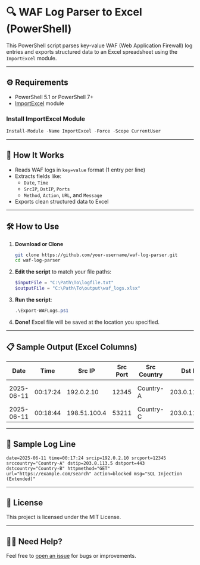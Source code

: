 
# 🔍 WAF Log Parser to Excel (PowerShell)

This PowerShell script parses key-value WAF (Web Application Firewall) log entries and exports structured data to an Excel spreadsheet using the `ImportExcel` module.

---

## ⚙️ Requirements

- PowerShell 5.1 or PowerShell 7+
- [ImportExcel](https://github.com/dfinke/ImportExcel) module

### Install ImportExcel Module

```powershell
Install-Module -Name ImportExcel -Force -Scope CurrentUser
```

---

## 📁 How It Works

- Reads WAF logs in `key=value` format (1 entry per line)
- Extracts fields like:
  - `Date`, `Time`
  - `SrcIP`, `DstIP`, `Ports`
  - `Method`, `Action`, `URL`, and `Message`
- Exports clean structured data to Excel

---

## 🛠️ How to Use

1. **Download or Clone**
   ```bash
   git clone https://github.com/your-username/waf-log-parser.git
   cd waf-log-parser
   ```

2. **Edit the script** to match your file paths:
   ```powershell
   $inputFile = "C:\Path\To\logfile.txt"
   $outputFile = "C:\Path\To\output\waf_logs.xlsx"
   ```

3. **Run the script**:
   ```powershell
   .\Export-WAFLogs.ps1
   ```

4. **Done!** Excel file will be saved at the location you specified.

---

## 📋 Sample Output (Excel Columns)

| Date       | Time     | Src IP       | Src Port | Src Country | Dst IP       | Dst Port | Dst Country | HTTP Method | URL                          | Action  | Message                  |
|------------|----------|--------------|----------|-------------|--------------|----------|-------------|--------------|-------------------------------|---------|---------------------------|
| 2025-06-11 | 00:17:24 | 192.0.2.10   | 12345    | Country-A   | 203.0.113.5  | 443      | Country-B   | GET          | https://example.com/search   | blocked | SQL Injection (Extended) |
| 2025-06-11 | 00:18:44 | 198.51.100.4 | 53211    | Country-C   | 203.0.113.77 | 80       | Country-D   | POST         | http://test-site.com/form    | blocked | Bad Robot                |

---

## 🧾 Sample Log Line

```
date=2025-06-11 time=00:17:24 srcip=192.0.2.10 srcport=12345 srccountry="Country-A" dstip=203.0.113.5 dstport=443 dstcountry="Country-B" httpmethod="GET" url="https://example.com/search" action=blocked msg="SQL Injection (Extended)"
```

---

## 📄 License

This project is licensed under the MIT License.

---

## 🙋‍♂️ Need Help?

Feel free to [open an issue](https://github.com/your-username/waf-log-parser/issues) for bugs or improvements.
